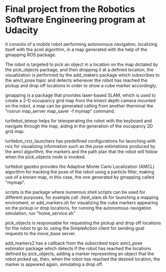 # Final project from the Robotics Software Engineering program at Udacity
It consists of a mobile robot performing autonomous navigation,
localizing itself with the acml algorithm, in a map generated with the help of the gmapping ROS package. 

The robot is targeted to pick an object in a location on the map dictated by the pick_objects package, and then dropping it at a defined location, the visualization is performed by the add_makers package which subscribes to the amcl_pose topic and detects whenever the robot has reached the pickup and drop off locations in order to show a cube marker accordingly.

gmapping is a package that provides laser-based SLAM, which is used to create a 2-D occupancy grid map from the kinect depth camera mounted on the robot, a map can be generated calling from another therminal the "rosrun map_server map_saver -f mymap" command.

turtlebot_teleop helps for teleoperating the robot with the keyboard and navigate through the map, aiding in the generation of the oocupancy 2D grid map.

turtlebot_rviz_launchers has predefined configurations for launching with rviz for visualizing information such as the pose estimations produced by the amcl algorithm, the markers and the path plan that the robot will follow when the pick_objects node is invoked.

turtlebot gazebo provides the Adaptive Monte Carlo Localization (AMCL) algorithm for tracking the pose of the robot using a particle filter, making use of a known map, in this case, the one generated by gmapping called "mymap".

scripts is the package where numerous shell scripts can be used for different purposes, for example call ./test_slam.sh for launching a mapping enviroment, or add_markers.sh for visualizing the cube markers appearing on the pickup or drop locations, for running the autonomous navigation simulation, run "home_service.sh"

pick_objects is responsable for requesting the pickup and drop off locations for the robot to go to, using the SimpleAction client for sending goal requests to the move_base server.

add_markers2 has a callback from the subscribed topic amcl_pose estimator package which detects if the robot has reached the locations defined by pick_objects, adding a marker representing an object that the robot picked up, then, when the robot has reached the desired location, the marker is appeared again, simulating a drop off.
